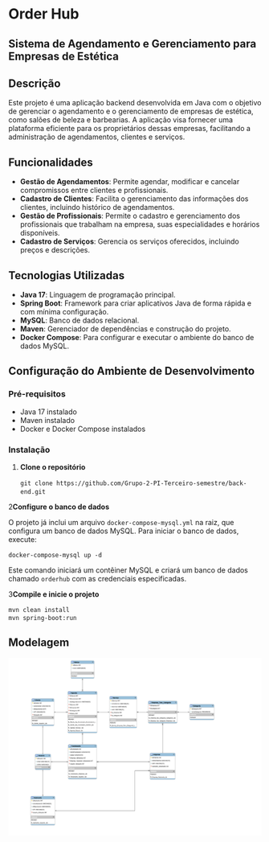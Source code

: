 # Order Hub

## Sistema de Agendamento e Gerenciamento para Empresas de Estética

## Descrição

Este projeto é uma aplicação backend desenvolvida em Java com o objetivo de gerenciar o agendamento e o gerenciamento de empresas de estética, como salões de beleza e barbearias. A aplicação visa fornecer uma plataforma eficiente para os proprietários dessas empresas, facilitando a administração de agendamentos, clientes e serviços.

## Funcionalidades

- **Gestão de Agendamentos**: Permite agendar, modificar e cancelar compromissos entre clientes e profissionais.
- **Cadastro de Clientes**: Facilita o gerenciamento das informações dos clientes, incluindo histórico de agendamentos.
- **Gestão de Profissionais**: Permite o cadastro e gerenciamento dos profissionais que trabalham na empresa, suas especialidades e horários disponíveis.
- **Cadastro de Serviços**: Gerencia os serviços oferecidos, incluindo preços e descrições.

## Tecnologias Utilizadas

- **Java 17**: Linguagem de programação principal.
- **Spring Boot**: Framework para criar aplicativos Java de forma rápida e com mínima configuração.
- **MySQL**: Banco de dados relacional.
- **Maven**: Gerenciador de dependências e construção do projeto.
- **Docker Compose**: Para configurar e executar o ambiente do banco de dados MySQL.

## Configuração do Ambiente de Desenvolvimento

### Pré-requisitos

- Java 17 instalado
- Maven instalado
- Docker e Docker Compose instalados

### Instalação

1. **Clone o repositório**

    ``
    git clone https://github.com/Grupo-2-PI-Terceiro-semestre/back-end.git
    ``

2**Configure o banco de dados**

   O projeto já inclui um arquivo `docker-compose-mysql.yml` na raiz, que configura um banco de dados MySQL. Para iniciar o banco de dados, execute:

    docker-compose-mysql up -d

   Este comando iniciará um contêiner MySQL e criará um banco de dados chamado `orderhub` com as credenciais especificadas.


3**Compile e inicie o projeto**

    mvn clean install
    mvn spring-boot:run

## Modelagem
![Logo](/DER%20-%20V1.svg)